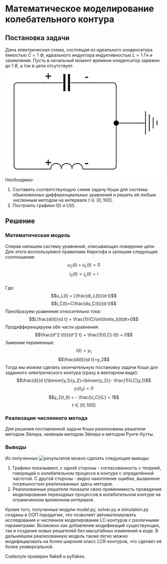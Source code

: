 # Математическое моделирование колебательного контура
## Постановка задачи
Дана электрическая схема, состоящая из идеального конденсатора ёмкостью $С=1\ Ф$, идеального индуктора индуктивностью $L=1\ Гн$
и заземления. Пусть в начальный момент времени конденсатор заряжен до $1\ В$, а ток в цепи отсутствует.
<br>
![circuit](https://github.com/Litvinov-Ivan/lc_oscillator_model/blob/main/circuit.png)
</br>
Необходимо:
1. Составить соответствующую схеме задачу Коши для системы обыкновенных дифференциальных уравнений
и решить её любым численным методом на интервале $t\in[0; 100]$.
2. Построить графики $I(t)$ и $U(t)$.

## Решение
### Математическая модель
Сперва напишем систему уравнений, описывающих поведение цепи. Для этого воспользуемся правилами Кирхгофа и запишем следующие соотношения:
<br>
$$u_C(t) + u_L(t) = 0$$
$$i_C(t) = i_L(t) = i$$
<br>
Где:
<br>
$$u_L(t) = L\frac{di_L(t)}{d t}$$
$$i_C(t)=C\frac{du_C(t)}{d t}$$
Преобразуем уравнения относительно тока:
$$L\frac{di(t)}{d t} + \frac{1}{C}\int\limits_ti(t)dt=0$$
Продифференцируем обе части уравнения:
$$\frac{d^2 i(t)}{d^2 t} + \frac{1}{LC} i(t) = 0$$
Заменим переменные:
$$i(t)=y_1$$ 
$$\frac{di(t)}{d t}=y_2$$
Тогда мы можем сделать окончательную постановку задачи Коши для заданного электрического контура (сразу в векторном виде):
$$\frac{d}{d t}\binom{y_1}{y_2}=\binom{y_2}{- \frac{1}{LC}y_1}$$
$$y_1(t_0) = 0$$
$$y_2(t_0) = - \frac{U_C}{L} = 1$$
$$t\in[0; 100]$$
### Реализация численного метода
Для решения поставленной задачи Коши реализованы решатели методом Эйлера, неявным методом Эйлера и методом Рунге-Кутты.
### Выводы
Из полученных ![результатов](https://github.com/Litvinov-Ivan/lc_oscillator_model/blob/main/LC_oscillator_solution.ipynb) можно сделать следующие выводы:
1. Графики показывают, с одной стороны - согласованность с теорией, говорящей о колебательном процессе в контуре с определённой частотой. С другой стороны - видно накопление ошибки, вызванное погрешностью реализованных здесь методов.
2. Реализованные решатели показали свою применимость проведения моделирования переходных процессов в колебательном контуре на ограниченном временном интервале.

Кроме того, полученные модули model.py, solver.py и simulation.py созданы в ООП парадигме, что позволяет автоматизировать исследования и численное моделирование LC-контуров с различными параметрами. Возможно как добавление модификаций существующих, так и создание новых решателей без масштабных изменений в коде. В дальнейшем реализованную модель также легко можно модифицировать на более широкий класс LCR-контуров, что сделает её более универсальной.

Codestyle проверен flake8 и pyflakes.
